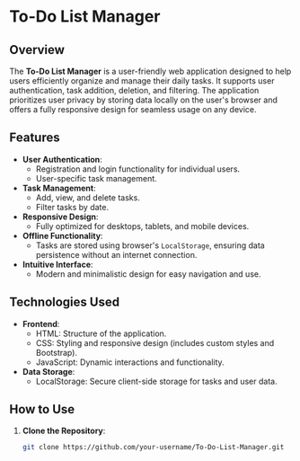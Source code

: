 # To-Do List Manager

## Overview
The **To-Do List Manager** is a user-friendly web application designed to help users efficiently organize and manage their daily tasks. It supports user authentication, task addition, deletion, and filtering. The application prioritizes user privacy by storing data locally on the user's browser and offers a fully responsive design for seamless usage on any device.

## Features
- **User Authentication**:
  - Registration and login functionality for individual users.
  - User-specific task management.
- **Task Management**:
  - Add, view, and delete tasks.
  - Filter tasks by date.
- **Responsive Design**:
  - Fully optimized for desktops, tablets, and mobile devices.
- **Offline Functionality**:
  - Tasks are stored using browser's `LocalStorage`, ensuring data persistence without an internet connection.
- **Intuitive Interface**:
  - Modern and minimalistic design for easy navigation and use.

## Technologies Used
- **Frontend**:
  - HTML: Structure of the application.
  - CSS: Styling and responsive design (includes custom styles and Bootstrap).
  - JavaScript: Dynamic interactions and functionality.
- **Data Storage**:
  - LocalStorage: Secure client-side storage for tasks and user data.

## How to Use
1. **Clone the Repository**:
   ```bash
   git clone https://github.com/your-username/To-Do-List-Manager.git

